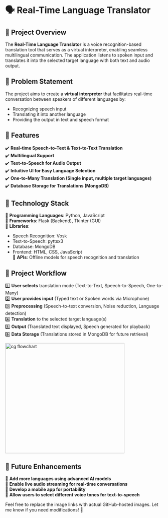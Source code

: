 # 🗣️ Real-Time Language Translator  

## 📌 Project Overview  
The **Real-Time Language Translator** is a voice recognition-based translation tool that serves as a virtual interpreter, enabling seamless multilingual communication. The application listens to spoken input and translates it into the selected target language with both text and audio output.  

## 🎯 Problem Statement  
The project aims to create a **virtual interpreter** that facilitates real-time conversation between speakers of different languages by:  
- Recognizing speech input  
- Translating it into another language  
- Providing the output in text and speech format  

## 🚀 Features  
✔️ **Real-time Speech-to-Text & Text-to-Text Translation**  
✔️ **Multilingual Support**  
✔️ **Text-to-Speech for Audio Output**  
✔️ **Intuitive UI for Easy Language Selection**  
✔️ **One-to-Many Translation (Single input, multiple target languages)**  
✔️ **Database Storage for Translations (MongoDB)**  

## 📌 Technology Stack  
🔹 **Programming Languages**: Python, JavaScript  
🔹 **Frameworks**: Flask (Backend), Tkinter (GUI)  
🔹 **Libraries**:  
   - Speech Recognition: Vosk  
   - Text-to-Speech: pyttsx3  
   - Database: MongoDB  
   - Frontend: HTML, CSS, JavaScript  
🔹 **APIs**: Offline models for speech recognition and translation  


## 🔄 Project Workflow  
1️⃣ **User selects** translation mode (Text-to-Text, Speech-to-Speech, One-to-Many)  
2️⃣ **User provides input** (Typed text or Spoken words via Microphone)  
3️⃣ **Preprocessing** (Speech-to-text conversion, Noise reduction, Language detection)  
4️⃣ **Translation** to the selected target language(s)  
5️⃣ **Output** (Translated text displayed, Speech generated for playback)  
6️⃣ **Data Storage** (Translations stored in MongoDB for future retrieval)  

<img src="https://github.com/user-attachments/assets/3f7be423-742d-49b7-a9f6-7128179d34f2" alt="cg flowchart" width="380" height="350"/>



## 🔮 Future Enhancements  
🔹 **Add more languages using advanced AI models**  
🔹 **Enable live audio streaming for real-time conversations**  
🔹 **Develop a mobile app for portability**  
🔹 **Allow users to select different voice tones for text-to-speech**  


Feel free to replace the image links with actual GitHub-hosted images. Let me know if you need modifications! 🚀
